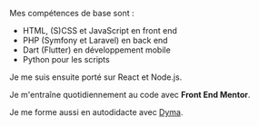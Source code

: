 Mes compétences de base sont :
- HTML, (S)CSS et JavaScript en front end
- PHP (Symfony et Laravel) en back end
- Dart (Flutter) en développement mobile
- Python pour les scripts

Je me suis ensuite porté sur React et Node.js.

Je m'entraîne quotidiennement au code avec **Front End Mentor**.

Je me forme aussi en autodidacte avec [Dyma](https://dyma.fr/r/6586fd907a8379620a2b6824).